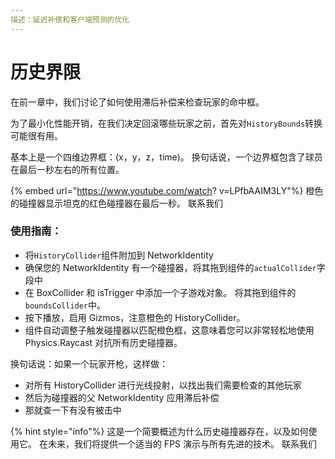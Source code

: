 ```yaml
---
描述：延迟补偿和客户端预测的优化
---
```


# 历史界限

在前一章中，我们讨论了如何使用滞后补偿来检查玩家的命中框。

为了最小化性能开销，在我们决定回滚哪些玩家之前，首先对`HistoryBounds`转换可能很有用。

&#x20;基本上是一个四维边界框：(x，y，z，time)。
换句话说，一个边界框包含了球员在最后一秒左右的所有位置。

{% embed url="https://www.youtube.com/watch? v=LPfbAAIM3LY"%}
橙色的碰撞器显示坦克的红色碰撞器在最后一秒。
联系我们

### 使用指南：

- 将`HistoryCollider`组件附加到 NetworkIdentity
- 确保您的 NetworkIdentity 有一个碰撞器，将其拖到组件的`actualCollider`字段中
- 在 BoxCollider 和 isTrigger 中添加一个子游戏对象。 将其拖到组件的`boundsCollider`中。
- 按下播放，启用 Gizmos，注意橙色的 HistoryCollider。
- 组件自动调整子触发碰撞器以匹配橙色框，这意味着您可以非常轻松地使用 Physics.Raycast 对抗所有历史碰撞器。

换句话说：如果一个玩家开枪，这样做：

- 对所有 HistoryCollider 进行光线投射，以找出我们需要检查的其他玩家
- 然后为碰撞器的父 NetworkIdentity 应用滞后补偿
- 那就查一下有没有被击中

{% hint style="info"%}
这是一个简要概述为什么历史碰撞器存在，以及如何使用它。
在未来，我们将提供一个适当的 FPS 演示与所有先进的技术。
联系我们

